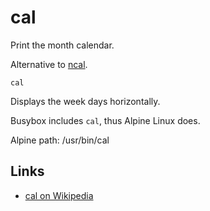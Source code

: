 # cal

Print the month calendar.

Alternative to [ncal](../ncal/).

	cal

Displays the week days horizontally.

Busybox includes `cal`, thus Alpine Linux does.

Alpine path: /usr/bin/cal


## Links

- [cal on Wikipedia](http://en.wikipedia.org/wiki/Cal_%28Unix%29)
